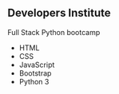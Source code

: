 **Developers Institute**
---------------------
Full Stack Python bootcamp

* HTML
* CSS
* JavaScript
* Bootstrap
* Python 3
